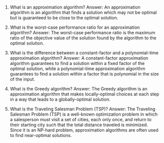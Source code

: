 

1) What is an approximation algorithm?
Answer: An approximation algorithm is an algorithm that finds a solution which may not be optimal but is guaranteed to be close to the optimal solution.

2) What is the worst-case performance ratio for an approximation algorithm?
Answer: The worst-case performance ratio is the maximum ratio of the objective value of the solution found by the algorithm to the optimal solution.

3) What is the difference between a constant-factor and a polynomial-time approximation algorithm?
Answer: A constant-factor approximation algorithm guarantees to find a solution within a fixed factor of the optimal solution, while a polynomial-time approximation algorithm guarantees to find a solution within a factor that is polynomial in the size of the input.

4) What is the Greedy algorithm?
Answer: The Greedy algorithm is an approximation algorithm that makes locally-optimal choices at each step in a way that leads to a globally-optimal solution.

5) What is the Traveling Salesman Problem (TSP)?
Answer: The Traveling Salesman Problem (TSP) is a well-known optimization problem in which a salesperson must visit a set of cities, each only once, and return to their starting city such that the total distance traveled is minimized. Since it is an NP-hard problem, approximation algorithms are often used to find near-optimal solutions.